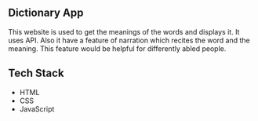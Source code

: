## Dictionary App
This website is used to get the meanings of the words and displays it. It uses API. Also it have a feature of narration which recites the word and the meaning. This feature would be helpful for differently abled people.
## Tech Stack
- HTML
- CSS
- JavaScript 